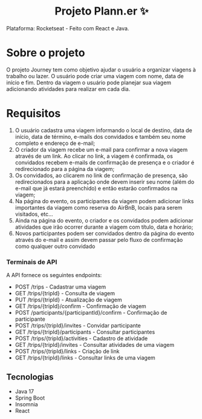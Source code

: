 <h1 align="center"> Projeto Plann.er ✨ </h1>
Plataforma: Rocketseat - Feito com React e Java.

# Sobre o projeto

O projeto Journey tem como objetivo ajudar o usuário a organizar viagens à trabalho ou lazer. O usuário pode criar uma viagem com nome, data de início e fim. Dentro da viagem o usuário pode planejar sua viagem adicionando atividades para realizar em cada dia.

# Requisitos

1. O usuário cadastra uma viagem informando o local de destino, data de início, data de término, e-mails dos convidados e também seu nome completo e endereço de e-mail;
2. O criador da viagem recebe um e-mail para confirmar a nova viagem através de um link. Ao clicar no link, a viagem é confirmada, os convidados recebem e-mails de confirmação de presença e o criador é redirecionado para a página da viagem;
3. Os convidados, ao clicarem no link de confirmação de presença, são redirecionados para a aplicação onde devem inserir seu nome (além do e-mail que já estará preenchido) e então estarão confirmados na viagem;
4. Na página do evento, os participantes da viagem podem adicionar links importantes da viagem como reserva do AirBnB, locais para serem visitados, etc...
5. Ainda na página do evento, o criador e os convidados podem adicionar atividades que irão ocorrer durante a viagem com título, data e horário;
6. Novos participantes podem ser convidados dentro da página do evento através do e-mail e assim devem passar pelo fluxo de confirmação como qualquer outro convidado

### Terminais de API

A API fornece os seguintes endpoints:

- POST /trips - Cadastrar uma viagem 
- GET /trips/{tripId} - Consulta de viagem 
- PUT /trips/{tripId} - Atualização de viagem 
- GET /trips/{tripId}/confirm - Confirmação de viagem 
- POST /participants/{participantId}/confirm - Confirmação de participante 
- POST /trips/{tripId}/invites - Convidar participante 
- GET /trips/{tripId}/participants - Consultar participantes 
- POST /trips/{tripId}/activities - Cadastro de atividade 
- GET /trips/{tripId}/invites - Consultar atividades de uma viagem 
- POST /trips/{tripId}/links - Criação de link 
- GET /trips/{tripId}/links - Consultar links de uma viagem 

## Tecnologias

- Java 17
- Spring Boot
- Insomnia
- React
